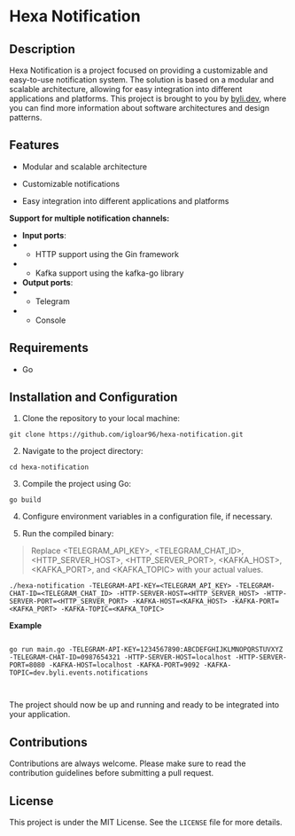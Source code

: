 
# Hexa Notification

  

## Description

  

Hexa Notification is a project focused on providing a customizable and easy-to-use notification system. The solution is based on a modular and scalable architecture, allowing for easy integration into different applications and platforms. This project is brought to you by [byli.dev](https://byli.dev), where you can find more information about software architectures and design patterns.

  

## Features

  

- Modular and scalable architecture

- Customizable notifications

- Easy integration into different applications and platforms

**Support for multiple notification channels:**

-  **Input ports**: 
- - HTTP support using the Gin framework 
- - Kafka support using the kafka-go library
-  **Output ports**:
- -  Telegram
- -  Console 

  

## Requirements

  

- Go

  

## Installation and Configuration

  

1. Clone the repository to your local machine:

  

`git clone https://github.com/igloar96/hexa-notification.git`

  

2. Navigate to the project directory:

  

`cd hexa-notification`

  

3. Compile the project using Go:

  

`go build`

  

4. Configure environment variables in a configuration file, if necessary.

5. Run the compiled binary:

> Replace <TELEGRAM_API_KEY>, <TELEGRAM_CHAT_ID>, <HTTP_SERVER_HOST>,
> <HTTP_SERVER_PORT>, <KAFKA_HOST>, <KAFKA_PORT>, and <KAFKA_TOPIC> with
> your actual values.

```
./hexa-notification -TELEGRAM-API-KEY=<TELEGRAM_API_KEY> -TELEGRAM-CHAT-ID=<TELEGRAM_CHAT_ID> -HTTP-SERVER-HOST=<HTTP_SERVER_HOST> -HTTP-SERVER-PORT=<HTTP_SERVER_PORT> -KAFKA-HOST=<KAFKA_HOST> -KAFKA-PORT=<KAFKA_PORT> -KAFKA-TOPIC=<KAFKA_TOPIC>

```

**Example**

```

go run main.go -TELEGRAM-API-KEY=1234567890:ABCDEFGHIJKLMNOPQRSTUVXYZ -TELEGRAM-CHAT-ID=0987654321 -HTTP-SERVER-HOST=localhost -HTTP-SERVER-PORT=8080 -KAFKA-HOST=localhost -KAFKA-PORT=9092 -KAFKA-TOPIC=dev.byli.events.notifications

  

```

  

The project should now be up and running and ready to be integrated into your application.

  

## Contributions

  

Contributions are always welcome. Please make sure to read the contribution guidelines before submitting a pull request.

  

## License

  

This project is under the MIT License. See the `LICENSE` file for more details.